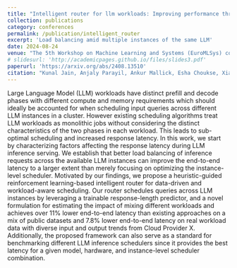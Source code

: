 ```yaml
---
title: "Intelligent router for llm workloads: Improving performance through workload-aware scheduling"
collection: publications
category: conferences
permalink: /publication/intelligent_router
excerpt: 'Load balancing amid multiple instances of the same LLM'
date: 2024-08-24
venue: "The 5th Workshop on Machine Learning and Systems (EuroMLSys) co-located with EuroSys'25" 
# slidesurl: 'http://academicpages.github.io/files/slides3.pdf'
paperurl: 'https://arxiv.org/abs/2408.13510'
citation: "Kunal Jain, Anjaly Parayil, Ankur Mallick, Esha Choukse, Xiaoting Qin, Jue Zhang, Íñigo Goiri, Rujia Wang, Chetan Bansal, Victor Rühle, Anoop Kulkarni, Steve Kofsky, Saravan Rajmohan, Microsoft . 2025. Performance Aware LLM Load Balancer for Mixed Workloads. In The 5th Workshop on Machine Learning and Systems (EuroMLSys ’25), March 30-April 3, 2025, Rotterdam, Netherlands. ACM, New York, NY, USA, 12 pages. https://doi. org/10.1145/3721146.3721947"
---
```


Large Language Model (LLM) workloads have distinct prefill and decode phases with different compute and memory requirements which should ideally be accounted for when scheduling input queries across different LLM instances in a cluster. However existing scheduling algorithms treat LLM workloads as monolithic jobs without considering the distinct characteristics of the two phases in each workload. This leads to sub-optimal scheduling and increased response latency. In this work, we start by characterizing factors affecting the response latency during LLM inference serving. We establish that better load balancing of inference requests across the available LLM instances can improve the end-to-end latency to a larger extent than merely focusing on optimizing the instance-level scheduler. Motivated by our findings, we propose a heuristic-guided reinforcement learning-based intelligent router for data-driven and workload-aware scheduling. Our router schedules queries across LLM instances by leveraging a trainable response-length predictor, and a novel formulation for estimating the impact of mixing different workloads and achieves over 11% lower end-to-end latency than existing approaches on a mix of public datasets and 7.8% lower end-to-end latency on real workload data with diverse input and output trends from Cloud Provider X. Additionally, the proposed framework can also serve as a standard for benchmarking different LLM inference schedulers since it provides the best latency for a given model, hardware, and instance-level scheduler combination.
